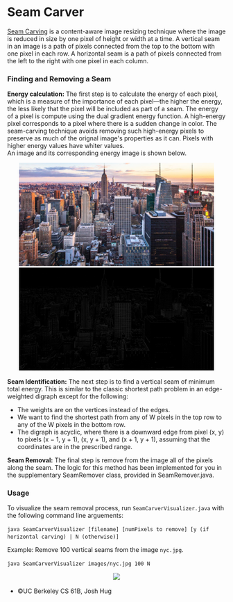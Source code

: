 
# Seam Carver

[Seam Carving](https://www.wikiwand.com/en/Seam_carving) is a content-aware image resizing technique where the image is reduced in size by one pixel of height or width at a time. A vertical seam in an image is a path of pixels connected from the top to the bottom with one pixel in each row. A horizontal seam is a path of pixels connected from the left to the right with one pixel in each column.  

### Finding and Removing a Seam

**Energy calculation:** The first step is to calculate the energy of each pixel, which is a measure of the importance of each pixel—the higher the energy, the less likely that the pixel will be included as part of a seam. The energy of a pixel is compute using the dual gradient energy function. A high-energy pixel corresponds to a pixel where there is a sudden change in color. The seam-carving technique avoids removing such high-energy pixels to preserve as much of the orignal image's properties as it can. Pixels with higher energy values have whiter values.  
An image and its corresponding energy image is shown below.

<p align="middle">
  <img src="images/nyc.jpg" width="450" />
  <img src="images/nyc-energy.jpg" width="450" /> 
</p>

**Seam Identification:** The next step is to find a vertical seam of minimum total energy. This is similar to the classic shortest path problem in an edge-weighted digraph except for the following:
 * The weights are on the vertices instead of the edges.
 * We want to find the shortest path from any of W pixels in the top row to any of the W pixels in the bottom row.
 * The digraph is acyclic, where there is a downward edge from pixel (x, y) to pixels (x − 1, y + 1), (x, y + 1), and (x + 1, y + 1), assuming that the coordinates are in the     prescribed range.

**Seam Removal:** The final step is remove from the image all of the pixels along the seam. The logic for this method has been implemented for you in the supplementary SeamRemover class, provided in SeamRemover.java.

### Usage

To visualize the seam removal process, run ```SeamCarverVisualizer.java``` with the following command line arguements:   

```java SeamCarverVisualizer [filename] [numPixels to remove] [y (if horizontal carving) | N (otherwise)]``` 

Example: Remove 100 vertical seams from the image ```nyc.jpg```.

```java SeamCarverVisualizer images/nyc.jpg 100 N```

<p align="middle">
  <img src="images/seamcarver.gif" width="650" />
</p>

* ©UC Berkeley CS 61B, Josh Hug




